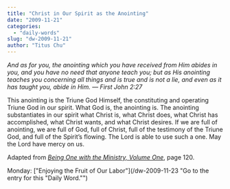 ```yaml
---
title: "Christ in Our Spirit as the Anointing"
date: "2009-11-21"
categories: 
  - "daily-words"
slug: "dw-2009-11-21"
author: "Titus Chu"
---
```


_And as for you, the anointing which you have received from Him abides in you, and you have no need that anyone teach you; but as His anointing teaches you concerning all things and is true and is not a lie, and even as it has taught you, abide in Him. — First John 2:27_

This anointing is the Triune God Himself, the constituting and operating Triune God in our spirit. What God is, the anointing is. The anointing substantiates in our spirit what Christ is, what Christ does, what Christ has accomplished, what Christ wants, and what Christ desires. If we are full of anointing, we are full of God, full of Christ, full of the testimony of the Triune God, and full of the Spirit’s flowing. The Lord is able to use such a one. May the Lord have mercy on us.

Adapted from _[Being One with the Ministry, Volume One](/book-one-with-the-ministry-vol-1 "Go to the entry for this book.")_, page 120.

Monday: ["Enjoying the Fruit of Our Labor"](/dw-2009-11-23 "Go to the entry for this "Daily Word."")
